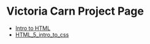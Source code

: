 # Victoria Carn Project Page 

<ul>
    <li><a href="intro_to_html/index.html">Intro to HTML</a></li>
    <li><a href="HTML_5_intro_to_css/index.html">HTML_5_intro_to_css</a></li>
</ul>
